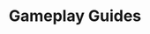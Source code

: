 ---
layout: default
title: Gameplay Guides
nav_order: 4
has_children: true
has_toc: true
description: Guides for Gameplay
---